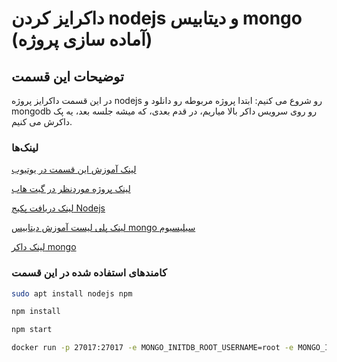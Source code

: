 # داکرایز کردن nodejs و دیتابیس mongo (آماده سازی پروژه)

## توضیحات این قسمت

در این قسمت داکرایز پروژه nodejs رو شروع می کنیم: ابتدا پروژه مربوطه رو دانلود و mongodb رو روی سرویس داکر بالا میاریم، در قدم بعدی، که میشه جلسه بعد، یه پک داکرش می کنیم.


### لینک‌ها

[لینک آموزش این قسمت در یوتیوب](https://www.youtube.com/watch?v=KID0hoAW7_E)

[لینک پروژه موردنظر در گیت هاب](https://github.com/jatinbharadwaj/blog-app)

[لینک دریافت پکیج Nodejs](https://nodejs.org/en/download/)

[لینک پلی لیست آموزش دیتابیس mongo سیلیسیوم](https://www.youtube.com/playlist?list=PLAt10Vana3Yfq0eUrJn7wZEdMG49MyB_j)

[لینک داکر mongo](https://hub.docker.com/_/mongo)

### کامندهای استفاده شده در این قسمت

```sh
sudo apt install nodejs npm
```

```sh
npm install
```

```sh
npm start
```

```sh
docker run -p 27017:27017 -e MONGO_INITDB_ROOT_USERNAME=root -e MONGO_INITDB_ROOT_PASSWORD=pass --name mongodb -d mongo
```